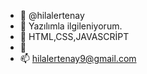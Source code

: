 - 👋 @hilalertenay
- 👀 Yazılımla ilgileniyorum.
- 🌱 HTML,CSS,JAVASCRİPT 
- 💞️ 
- 📫 hilalertenay9@gmail.com

<!---
hilalertenay/hilalertenay is a ✨ special ✨ repository because its `README.md` (this file) appears on your GitHub profile.
You can click the Preview link to take a look at your changes.
--->
